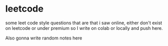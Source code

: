 # leetcode
some leet code style questions that are that i saw online, either don't exist on leetcode or under premium so I write on colab or locally and push here.

Also gonna write random notes here
